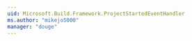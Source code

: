 ```yaml
---
uid: Microsoft.Build.Framework.ProjectStartedEventHandler
ms.author: "mikejo5000"
manager: "douge"
---
```

